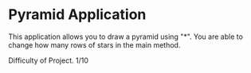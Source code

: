 # Pyramid Application

This application allows you to draw a pyramid using "*". 
You are able to change how many rows of stars in the main method.



Difficulty of Project. 1/10
